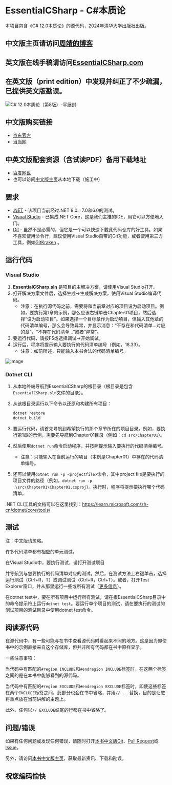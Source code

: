 # EssentialCSharp - C#本质论

本项目包含《C# 12.0本质论》的源代码，2024年清华大学出版社出版。

## 中文版主页请访问[周靖的博客](https://bookzhou.com)
## 英文版在线手稿请访问[EssentialCSharp.com](https://essentialcsharp.com)
## 在英文版（print edition）中发现并纠正了不少疏漏，已提供英文版勘误。
![C# 12 0本质论（第8版）-平展封](https://github.com/user-attachments/assets/bb84e67a-e659-4ab3-ba76-438ca110458a)

## 中文版购买链接

- [京东官方](https://item.jd.com/14279697.html)
- [当当网](https://product.dangdang.com/29781408.html)

## 中英文版配套资源（含试读PDF）备用下载地址

- [百度网盘](https://pan.baidu.com/s/1yd43W)
- 也可以访问[中文版主页](https://bookzhou.com)从本地下载（施工中）

## 要求

- [.NET](https://dotnet.microsoft.com/zh-cn/download) - 该项目当前经过.NET 8.0、7.0和6.0的测试。
- [Visual Studio](https://visualstudio.microsoft.com/downloads/) - 已集成.NET Core，这是我们主推的IDE，用它可以方便地入门。
- [Git](https://git-scm.com/book/zh/v2) - 虽然不是必需的，但它是一个可以快速下载此代码仓库的好工具。如果不喜欢使用命令行，建议使用Visual Studio自带的Git功能，或者使用第三方工具，例如[GitKraken](https://www.gitkraken.com/invite/bX2Nqsqr) 。

## 运行代码

### Visual Studio

1. **EssentialCSharp.sln** 是项目的主解决方案，请使用Visual Studio打开。
2. 打开解决方案文件后，选择生成->生成解决方案，使用Visual Studio编译代码。
   - 注意：在执行源代码之前，需要将和当前章对应的项目设为启动项目。例如，要执行第1章的示例，那么应该右键单击Chapter01项目，然后选择“设为启动项目”。如果选择一个目标章作为启动项目，但输入其他章的代码清单编号，那么会导致异常，并显示消息：“不存在和代码清单...对应的章”，“不存在代码清单...”或者“异常”。
3. 要运行代码，请按F5或选择调试->开始调试。
4. 运行后，程序将提示输入要执行的代码清单编号（例如，18.33）。
   - 注意：如前所述，只能输入本书合法的代码清单编号。

![image](https://github.com/transbot/EssentialCSharp/assets/12107254/9b8891de-3df3-48d9-838e-1a36750e7102)



### Dotnet CLI

1. 从本地终端导航到EssentialCSharp的根目录（根目录是包含`EssentialCSharp.sln`文件的目录）。
2. 从该根目录运行以下命令以还原和构建所有项目：

    ```C#
    dotnet restore
    dotnet build
    ```

3. 要运行代码，请首先导航到希望执行的那个章节所在的项目目录。例如，要执行第1章的示例，需要先导航到Chapter01目录（例如：`cd src/Chapter01`）。
4. 然后使用`dotnet run`命令启动程序，并按照提示输入要执行的代码清单编号。
   - 注意：只能输入在当前运行的项目（本例是Chapter01）中存在的代码清单编号。
5. 还可以使用`dotnet run -p <projectfile>`命令，其中project file是要执行的项目文件的路径（例如，`dotnet run -p .\src\Chapter01\Chapter01.csproj`）。执行时，程序将提示要执行哪个代码清单。

.NET CLI工具的文档可以在这里找到：https://learn.microsoft.com/zh-cn/dotnet/core/tools/


## 测试

注：中文版请忽略。

许多代码清单都有相应的单元测试。

在Visual Studio中，要执行测试，请打开测试项目

并导航到与您要执行的代码清单对应的测试。然后，在测试方法上右键单击，选择运行测试（Ctrl+R，T）或调试测试（Ctrl+R，Ctrl+T）。或者，打开Test Explorer窗口，并从那里运行一些或所有测试（[更多信息](https://learn.microsoft.com/visualstudio/test/run-unit-tests-with-test-explorer)）。

在dotnet test中，要在所有项目中运行所有测试，请在根EssentialCSharp目录中的命令提示符上运行`dotnet test`。要运行单个项目的测试，请在要执行的测试的测试项目的测试目录中使用dotnet test命令。

## 阅读源代码

在源代码中，有一些可能与在书中查看源代码时看起来不同的地方。这是因为即使书中的示例直接来自这个存储库，但并非所有代码都在书中原样显示。

一些注意事项：

当代码中有匹配的`#region INCLUDE`和`#endregion INCLUDE`标签时，在这两个标签之间的是在本书中能够看到的源代码。

当代码中有匹配的`#region EXCLUDE`和`#endregion EXCLUDE`标签时，即使这些标签在两个`INCLUDE`标签之间，此部分也会在书中省略，并用`// ...`替换，目的是让您将重点放在当前讲解的主题上。

此外，任何以`// EXCLUDE`结尾的行都在书中省略了。

## 问题/错误

如果有任何问题或发现任何错误，请随时打开[本书中文版Git](https://github.com/transbot/EssentialCSharp/discussions)、[Pull Request](https://github.com/transbot/EssentialCSharp/pulls)或[Issue](https://github.com/transbot/EssentialCSharp/discussions)。

另外，请访问[本书中文版主页](https://bookzhou.com)，获取最新资讯、下载和勘误。

## 祝您编码愉快
